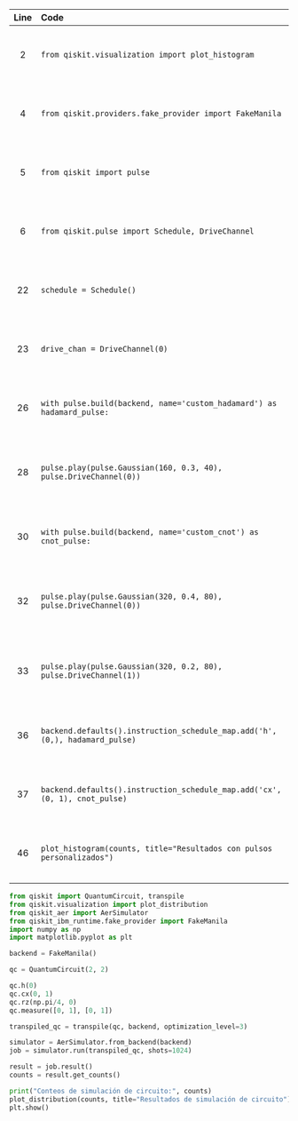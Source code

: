 | Line | Code | Scenario | Reference | Artifact | Refactoring |
| :--: | :--- | :------- | :------- | :------- | :---------- |
| 2 | `from qiskit.visualization import plot_histogram` | Deprecation -> `plot_histogram()` for distribution dictionaries is deprecated. | qrn_tax_ddbb-8340cefb-6745-41c9-94f1-e220d76e7ab5 | `plot_histogram()` | `from qiskit.visualization import plot_distribution` |
| 4 | `from qiskit.providers.fake_provider import FakeManila` | Deprecation -> `qiskit.providers.fake_provider` module has been migrated. | qrn_tax_ddbb-27ebf47d-f549-4a4b-ad7c-72ec480eb99d | `qiskit.providers.fake_provider.FakeManila` | `from qiskit_ibm_runtime.fake_provider import FakeManila` |
| 5 | `from qiskit import pulse` | Deprecation -> Running pulse jobs on backends from `qiskit.providers.fake_provider` is deprecated. | qrn_tax_ddbb-084696d9-2c75-437a-8e84-96506e6766aa | `qiskit.pulse` | |
| 6 | `from qiskit.pulse import Schedule, DriveChannel` | Deprecation -> Running pulse jobs on backends from `qiskit.providers.fake_provider` is deprecated. | qrn_tax_ddbb-084696d9-2c75-437a-8e84-96506e6766aa | `qiskit.pulse.Schedule`, `qiskit.pulse.DriveChannel` | |
| 22 | `schedule = Schedule()` | Deprecation -> Running pulse jobs on backends from `qiskit.providers.fake_provider` is deprecated. | qrn_tax_ddbb-084696d9-2c75-437a-8e84-96506e6766aa | `Schedule()` | |
| 23 | `drive_chan = DriveChannel(0)` | Deprecation -> Running pulse jobs on backends from `qiskit.providers.fake_provider` is deprecated. | qrn_tax_ddbb-084696d9-2c75-437a-8e84-96506e6766aa | `DriveChannel` | |
| 26 | `with pulse.build(backend, name='custom_hadamard') as hadamard_pulse:` | Deprecation -> Running pulse jobs on backends from `qiskit.providers.fake_provider` is deprecated. | qrn_tax_ddbb-084696d9-2c75-437a-8e84-96506e6766aa | `pulse.build()` | |
| 28 | `pulse.play(pulse.Gaussian(160, 0.3, 40), pulse.DriveChannel(0))` | Deprecation -> `ParametricPulse` base class and pulses are deprecated, including `Gaussian`. Running pulse jobs on `fake_provider` backends is deprecated. | qrn_tax_ddbb-b5111ded-f178-4354-a8db-f475bdf64d57 | `pulse.Gaussian` | |
| 30 | `with pulse.build(backend, name='custom_cnot') as cnot_pulse:` | Deprecation -> Running pulse jobs on backends from `qiskit.providers.fake_provider` is deprecated. | qrn_tax_ddbb-084696d9-2c75-437a-8e84-96506e6766aa | `pulse.build()` | |
| 32 | `pulse.play(pulse.Gaussian(320, 0.4, 80), pulse.DriveChannel(0))` | Deprecation -> `ParametricPulse` base class and pulses are deprecated, including `Gaussian`. Running pulse jobs on `fake_provider` backends is deprecated. | qrn_tax_ddbb-b5111ded-f178-4354-a8db-f475bdf64d57 | `pulse.Gaussian` | |
| 33 | `pulse.play(pulse.Gaussian(320, 0.2, 80), pulse.DriveChannel(1))` | Deprecation -> `ParametricPulse` base class and pulses are deprecated, including `Gaussian`. Running pulse jobs on `fake_provider` backends is deprecated. | qrn_tax_ddbb-b5111ded-f178-4354-a8db-f475bdf64d57 | `pulse.Gaussian` | |
| 36 | `backend.defaults().instruction_schedule_map.add('h', (0,), hadamard_pulse)` | Deprecation -> Running pulse jobs on backends from `qiskit.providers.fake_provider` is deprecated. | qrn_tax_ddbb-084696d9-2c75-437a-8e84-96506e6766aa | `instruction_schedule_map.add()` | |
| 37 | `backend.defaults().instruction_schedule_map.add('cx', (0, 1), cnot_pulse)` | Deprecation -> Running pulse jobs on backends from `qiskit.providers.fake_provider` is deprecated. | qrn_tax_ddbb-084696d9-2c75-437a-8e84-96506e6766aa | `instruction_schedule_map.add()` | |
| 46 | `plot_histogram(counts, title="Resultados con pulsos personalizados")` | Deprecation -> `plot_histogram()` for distribution dictionaries is deprecated. | qrn_tax_ddbb-8340cefb-6745-41c9-94f1-e220d76e7ab5 | `plot_histogram()` | `plot_distribution(counts, title="Resultados de simulación de circuito")` |


```python
from qiskit import QuantumCircuit, transpile
from qiskit.visualization import plot_distribution
from qiskit_aer import AerSimulator
from qiskit_ibm_runtime.fake_provider import FakeManila
import numpy as np
import matplotlib.pyplot as plt

backend = FakeManila()

qc = QuantumCircuit(2, 2)

qc.h(0)
qc.cx(0, 1)
qc.rz(np.pi/4, 0)
qc.measure([0, 1], [0, 1])

transpiled_qc = transpile(qc, backend, optimization_level=3)

simulator = AerSimulator.from_backend(backend)
job = simulator.run(transpiled_qc, shots=1024)

result = job.result()
counts = result.get_counts()

print("Conteos de simulación de circuito:", counts)
plot_distribution(counts, title="Resultados de simulación de circuito")
plt.show()

```